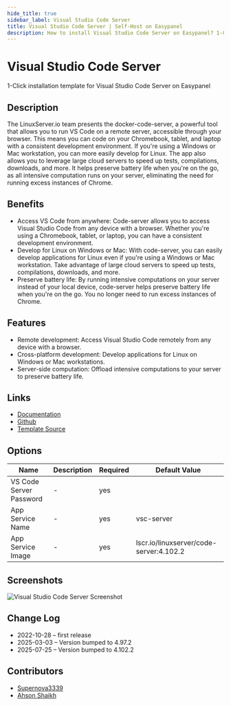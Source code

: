 ```yaml
---
hide_title: true
sidebar_label: Visual Studio Code Server
title: Visual Studio Code Server | Self-Host on Easypanel
description: How to install Visual Studio Code Server on Easypanel? 1-Click installation template for Visual Studio Code Server on Easypanel
---
```


<!-- generated -->

# Visual Studio Code Server

1-Click installation template for Visual Studio Code Server on Easypanel

## Description

The LinuxServer.io team presents the docker-code-server, a powerful tool that allows you to run VS Code on a remote server, accessible through your browser. This means you can code on your Chromebook, tablet, and laptop with a consistent development environment. If you&#39;re using a Windows or Mac workstation, you can more easily develop for Linux. The app also allows you to leverage large cloud servers to speed up tests, compilations, downloads, and more. It helps preserve battery life when you&#39;re on the go, as all intensive computation runs on your server, eliminating the need for running excess instances of Chrome.

## Benefits

- Access VS Code from anywhere: Code-server allows you to access Visual Studio Code from any device with a browser. Whether you're using a Chromebook, tablet, or laptop, you can have a consistent development environment.
- Develop for Linux on Windows or Mac: With code-server, you can easily develop applications for Linux even if you're using a Windows or Mac workstation. Take advantage of large cloud servers to speed up tests, compilations, downloads, and more.
- Preserve battery life: By running intensive computations on your server instead of your local device, code-server helps preserve battery life when you're on the go. You no longer need to run excess instances of Chrome.

## Features

- Remote development: Access Visual Studio Code remotely from any device with a browser.
- Cross-platform development: Develop applications for Linux on Windows or Mac workstations.
- Server-side computation: Offload intensive computations to your server to preserve battery life.

## Links

- [Documentation](https://github.com/linuxserver/docker-code-server/blob/master/README.md)
- [Github](https://github.com/linuxserver/docker-code-server)
- [Template Source](https://github.com/easypanel-io/templates/tree/main/templates/vscode-server)

## Options

Name | Description | Required | Default Value
-|-|-|-
VS Code Server Password | - | yes | 
App Service Name | - | yes | vsc-server
App Service Image | - | yes | lscr.io/linuxserver/code-server:4.102.2

## Screenshots

![Visual Studio Code Server Screenshot](./assets/screenshot.png)

## Change Log

- 2022-10-28 – first release
- 2025-03-03 – Version bumped to 4.97.2
- 2025-07-25 – Version bumped to 4.102.2

## Contributors

- [Supernova3339](https://github.com/Supernova3339)
- [Ahson Shaikh](https://github.com/Ahson-Shaikh)
